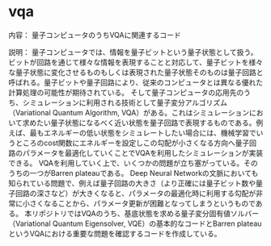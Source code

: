 # vqa
内容：
量子コンピュータのうちVQAに関連するコード

説明：
量子コンピュータでは、情報を量子ビットという量子状態として扱う。ビットが回路を通じて様々な情報を表現することと対応して、量子ビットを様々な量子状態に変化させるものもしくは表現された量子状態そのものは量子回路と呼ばれる。量子ビットや量子回路により、従来のコンピュータとは異なる優れた計算処理の可能性が期待されている。
そして量子コンピュータの応用先のうち、シミュレーションに利用される技術として量子変分アルゴリズム（Variational Quantum Algorithm, VQA）がある。これはシミュレーションにおいて求めたい量子状態になるべく近い状態を量子回路で表現するものである。例えば、最もエネルギーの低い状態をシミュレートしたい場合には、機械学習でいうところのcost関数にエネルギーを設定しこの勾配が小さくなる方向へ量子回路のパラメータを最適化していくことでVQAを利用したシミュレーションが実装できる。
VQAを利用していく上で、いくつかの問題が立ち塞がっている。そのうちの一つがBarren plateauである。
Deep Neural Networkの文脈においても知られている問題で、例えば量子回路の大きさ（より正確には量子ビット数や量子回路の深さなど）が大きくなると、パラメータの最適化時に利用する勾配が非常に小さくなることから、パラメータ更新が困難となってしまうというものである。
本リポジトリではVQAのうち、基底状態を求める量子変分固有値ソルバー（Variational Quantum Eigensolver, VQE）の基本的なコードとBarren plateauというVQAにおける重要な問題を確認するコードを作成している。
